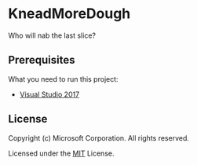 # KneadMoreDough

Who will nab the last slice?

## Prerequisites

What you need to run this project:

 * [Visual Studio 2017](http://bit.ly/LastSliceVS)

## License

Copyright (c) Microsoft Corporation. All rights reserved.

Licensed under the [MIT](LICENSE.txt) License.
